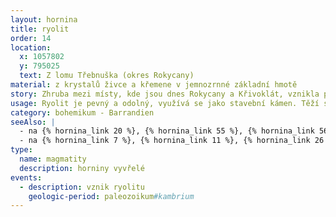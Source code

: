 ```yaml
---
layout: hornina
title: ryolit
order: 14
location:
  x: 1057802
  y: 795025
  text: Z lomu Třebnuška (okres Rokycany)
material: z krystalů živce a křemene v jemnozrnné základní hmotě
story: Zhruba mezi místy, kde jsou dnes Rokycany a Křivoklát, vznikla před 500 miliony let porucha v zemská kůře, podél níž pronikalo k povrchu žhavé magma. Z řady sopek střídavě vytékala láva a vyletovala oblaka popela a kamenů. Z lávy a sopečných vyvrženin po utuhnutí vznikla pevná hornina - ryolit.  
usage: Ryolit je pevný a odolný, využívá se jako stavební kámen. Těží se v lomu, drtí se na menší kousky, které se pak třídí podle velikosti. Přidává se do betonových a asfaltových směsí pro stavební účely.
category: bohemikum - Barrandien
seeAlso: |
  - na {% hornina_link 20 %}, {% hornina_link 55 %}, {% hornina_link 56 %}, {% hornina_link 62 %} a {% hornina_link 74 %} - uvidíš, jak bych asi vypadal, kdybych chladnul pomaleji, hluboko pod zemí a měl více času na růst krystalů. Moje chemické složení je totiž stejné jako složení granitu (žuly).
  - na {% hornina_link 7 %}, {% hornina_link 11 %}, {% hornina_link 26 %}, {% hornina_link 27 %}, {% hornina_link 30 %}, {% hornina_link 37 %}, {% hornina_link 38 %}, {% hornina_link 57 %}, {% hornina_link 70 %}, {% hornina_link 78 %} a {% hornina_link 96 %} - uvidíš, že výlevné vyvřeliny vznikaly v různých obdobích a v různých prostředích a že mohou mít mnoho podob
type:
  name: magmatity
  description: horniny vyvřelé
events:
  - description: vznik ryolitu
    geologic-period: paleozoikum#kambrium
---
```


